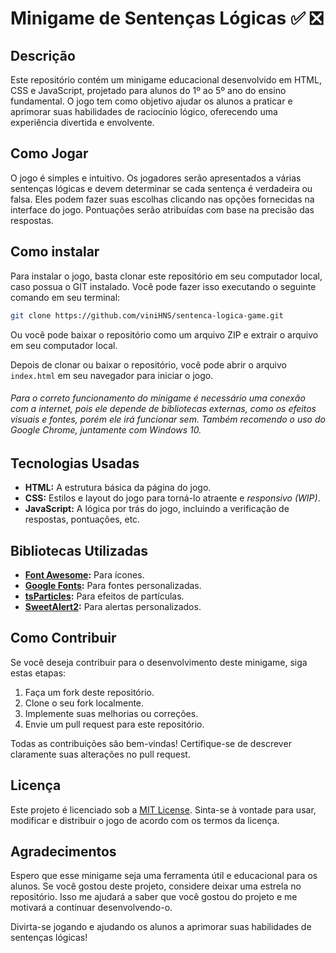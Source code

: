 # Minigame de Sentenças Lógicas ✅ ❎

## Descrição

Este repositório contém um minigame educacional desenvolvido em HTML, CSS e JavaScript, projetado para alunos do 1º ao 5º ano do ensino fundamental. O jogo tem como objetivo ajudar os alunos a praticar e aprimorar suas habilidades de raciocínio lógico, oferecendo uma experiência divertida e envolvente.

## Como Jogar

O jogo é simples e intuitivo. Os jogadores serão apresentados a várias sentenças lógicas e devem determinar se cada sentença é verdadeira ou falsa. Eles podem fazer suas escolhas clicando nas opções fornecidas na interface do jogo. Pontuações serão atribuídas com base na precisão das respostas.

## Como instalar

Para instalar o jogo, basta clonar este repositório em seu computador local, caso possua o GIT instalado. Você pode fazer isso executando o seguinte comando em seu terminal:

```bash
git clone https://github.com/viniHNS/sentenca-logica-game.git
```
Ou você pode baixar o repositório como um arquivo ZIP e extrair o arquivo em seu computador local.

Depois de clonar ou baixar o repositório, você pode abrir o arquivo `index.html` em seu navegador para iniciar o jogo.

###### Para o correto funcionamento do minigame é necessário uma conexão com a internet, pois ele depende de bibliotecas externas, como os efeitos visuais e fontes, porém ele irá funcionar sem. Também recomendo o uso do Google Chrome, juntamente com Windows 10.
 
## Tecnologias Usadas

- **HTML:** A estrutura básica da página do jogo.
- **CSS:** Estilos e layout do jogo para torná-lo atraente e _responsivo (WIP)_.
- **JavaScript:** A lógica por trás do jogo, incluindo a verificação de respostas, pontuações, etc.

## Bibliotecas Utilizadas

- **[Font Awesome](https://fontawesome.com/):** Para ícones.
- **[Google Fonts](https://fonts.google.com/):** Para fontes personalizadas.
- **[tsParticles](https://particles.js.org/):** Para efeitos de partículas.
- **[SweetAlert2](https://sweetalert2.github.io/):** Para alertas personalizados.

## Como Contribuir

Se você deseja contribuir para o desenvolvimento deste minigame, siga estas etapas:

1. Faça um fork deste repositório.
2. Clone o seu fork localmente.
3. Implemente suas melhorias ou correções.
4. Envie um pull request para este repositório.

Todas as contribuições são bem-vindas! Certifique-se de descrever claramente suas alterações no pull request.

## Licença

Este projeto é licenciado sob a [MIT License](LICENSE). Sinta-se à vontade para usar, modificar e distribuir o jogo de acordo com os termos da licença.

## Agradecimentos

Espero que esse minigame seja uma ferramenta útil e educacional para os alunos. Se você gostou deste projeto, considere deixar uma estrela no repositório. Isso me ajudará a saber que você gostou do projeto e me motivará a continuar desenvolvendo-o.

Divirta-se jogando e ajudando os alunos a aprimorar suas habilidades de sentenças lógicas!
